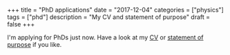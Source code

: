 +++
title = "PhD applications"
date = "2017-12-04"
categories = ["physics"]
tags = ["phd"]
description = "My CV and statement of purpose"
draft = false
+++

I'm applying for PhDs just now. Have a look at my [CV](https://gitlab.com/eidoom/cv-phd/-/raw/master/cv.pdf) or [statement of purpose](https://gitlab.com/eidoom/phd-statement/-/raw/master/statement.pdf) if you like.

